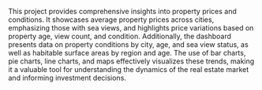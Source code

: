 This project provides comprehensive insights into property prices and conditions. It showcases average property prices across cities, emphasizing those with sea views, and highlights price variations based on property age, view count, and condition. Additionally, the dashboard presents data on property conditions by city, age, and sea view status, as well as habitable surface areas by region and age. The use of bar charts, pie charts, line charts, and maps effectively visualizes these trends, making it a valuable tool for understanding the dynamics of the real estate market and informing investment decisions.
